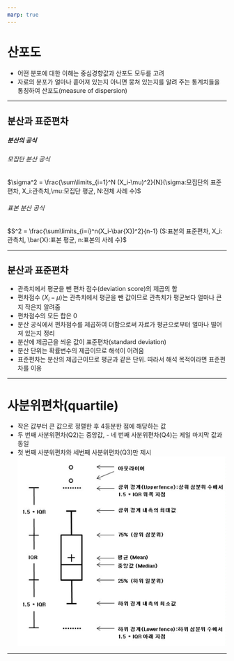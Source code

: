 ```yaml
---
marp: true
---
```


# 산포도

- 어떤 분포에 대한 이해는 중심경향값과 산포도 모두를 고려
- 자료의 분포가 얼마나 흩어져 있는지 아니면 뭉쳐 있는지를 알려 주는 통계치들을 통칭하여 산포도(measure of dispersion)

---

## 분산과 표준편차

##### 분산의 공식

###### 모집단 분산 공식

$\sigma^2 = \frac{\sum\limits_{i=1}^N (X_i-\mu)^2}{N}(\sigma:모집단의 표준편차, X_i:관측치,\mu:모집단 평균, N:전체 사례 수)$

###### 표본 분산 공식

$S^2 = \frac{\sum\limits_{i=i}^n(X_i-\bar{X})^2}{n-1} (S:표본의 표준편차, X_i:관측치, \bar{X}:표본 평균, n:표본의 사례 수)$

---

## 분산과 표준편차

- 관측치에서 평균을 뺀 편차 점수(deviation score)의 제곱의 합
- 편차점수 $(X_i-\mu)$는 관측치에서 평균을 뺀 값이므로 관측치가 평균보다 얼마나 큰지 작은지 알려줌
- 편차점수의 모든 합은 0
- 분산 공식에서 편차점수를 제곱하여 더함으로써 자료가 평균으로부터 얼마나 떨어져 있는지 정리
- 분산에 제곱근을 씌운 값이 표준편차(standard deviation)
- 분산 단위는 확률변수의 제곱이므로 해석이 어려움
- 표준편차는 분산의 제곱근이므로 평균과 같은 단위. 따라서 해석 목적이라면 표준편차를 이용

---

# 사분위편차(quartile)

- 작은 값부터 큰 값으로 정렬한 후 4등분한 점에 해당하는 값
- 두 번째 사분위편차(Q2)는 중앙값, - 네 번째 사분위편차(Q4)는 제일 마지막 값과 동일
- 첫 번째 사분위편차와 세번째 사분위편차(Q3)만 제시
![상자도표](../img/boxplot.png)
---
